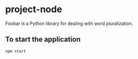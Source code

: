 # project-node

Foobar is a Python library for dealing with word pluralization.

## To start the application


```bash
npm start
```
